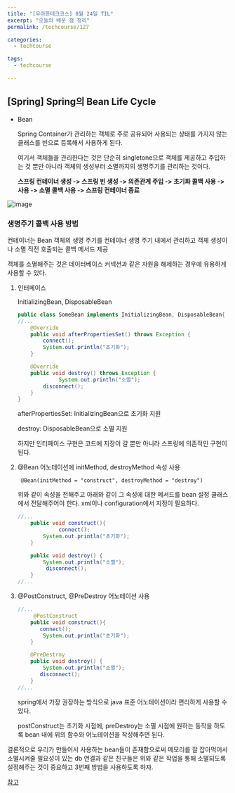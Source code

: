 ```yaml
---
title: "[우아한테크코스] 8월 24일 TIL"
excerpt: "오늘의 배운 점 정리"
permalink: /techcourse/127

categories:
  - techcourse

tags:
  - techcourse

---
```


## [Spring] Spring의 Bean Life Cycle

- Bean

  Spring Container가 관리하는 객체로 주로 공유되어 사용되는 상태를 가지지 않는 클래스를 빈으로 등록해서 사용하게 된다.

  여기서 객체들을 관리한다는 것은 단순히 singletone으로 객체를 제공하고 주입하는 것 뿐만 아니라 객체의 생성부터 소멸까지의 생명주기를 관리하는 것이다.

  **스프링 컨테이너 생성 -> 스프링 빈 생성 -> 의존관계 주입 -> 초기화 콜백 사용 -> 사용 -> 소멸 콜백 사용 -> 스프링 컨테이너 종료**

![image](https://user-images.githubusercontent.com/43775108/130926777-83ffaf60-892a-49a1-b829-592207889366.png)

### 생명주기 콜백 사용 방법

컨테이너는 Bean 객체의 생명 주기를 컨테이너 생명 주기 내에서 관리하고 객체 생성이나 소멸 직전 호출되는 콜백 메서드 제공

객체를 소멸해주는 것은 데이터베이스 커넥션과 같은 자원을 해제하는 경우에 유용하게 사용할 수 있다.

1. 인터페이스

   InitializingBean, DisposableBean

   ```java
   public class SomeBean implements InitializingBean, DisposableBean{
   //...
       @Override
       public void afterPropertiesSet() throws Exception {
           connect();
           System.out.println("초기화");
       }
   
       @Override
       public void destroy() throws Exception {
   				System.out.println("소멸");
           disconnect();
       }
   }
   ```

   afterPropertiesSet: InitializingBean으로 초기화 지원

   destroy: DisposableBean으로 소멸 지원

   하지만 인터페이스 구현은 코드에 지장이 갈 뿐만 아니라 스프링에 의존적인 구현이 된다.

2. @Bean 어노테이션에 initMethod, destroyMethod 속성 사용

   ` @Bean(initMethod = "construct", destroyMethod = "destroy")`

   위와 같이 속성을 전해주고 아래와 같이 그 속성에 대한 메서드를 bean 설정 클래스에서 전달해주어야 한다. xml이나 configuration에서 지정이 필요하다.

   ```java
   //...
       public void construct(){
   				connect();
           System.out.println("초기화");
       }
   
       public void destroy() {
           System.out.println("소멸");
         	disconnect();
       }
   //...
   ```



3. @PostConstruct, @PreDestroy 어노테이션 사용

   ```java
   //...
   		@PostConstruct
       public void construct(){
   	      connect();
           System.out.println("초기화");
       }
   
       @PreDestroy
       public void destroy() {
           System.out.println("소멸");
   	      disconnect();
       }
   //...
   ```

   spring에서 가장 권장하는 방식으로 java 표준 어노테이션이라 편리하게 사용할 수 있다.

   postConstruct는 초기화 시점에, preDestroy는 소멸 시점에 원하는 동작을 하도록 bean 내에 위의 함수와 어노테이션을 작성해주면 된다.



결론적으로 우리가 만들어서 사용하는 bean들이 존재함으로써 메모리를 잘 잡아먹어서 소멸시켜줄 필요성이 있는 db 연결과 같은 친구들은 위와 같은 작업을 통해 소멸되도록 설정해주는 것이 중요하고 3번째 방법을 사용하도록 하자.

[참고](https://chung-develop.tistory.com/52?category=413786)

